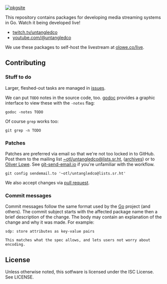 [![pkgsite](https://pkg.go.dev/badge/github.com/untangledco/streaming)](https://pkg.go.dev/github.com/untangledco/streaming)

This repository contains packages for developing media streaming systems in Go.
Watch it being developed live!

- [twitch.tv/untangledco]
- [youtube.com/@untangledco]

We use these packages to self-host the livestream at [olowe.co/live].

[twitch.tv/untangledco]: https://twitch.tv/untangledco
[youtube.com/@untangledco]: https://www.youtube.com/@untangledco
[olowe.co/live]: https://olowe.co/live

## Contributing

### Stuff to do

Larger, fleshed-out tasks are managed in
[issues](https://github.com/untangledco/streaming/issues).

We can put `TODO` notes in the source code, too.
[godoc] provides a graphic interface to view these
with the `-notes` flag:

	godoc -notes TODO

Of course `grep` works too:

	git grep -n TODO

[godoc]: https://pkg.go.dev/golang.org/x/tools/cmd/godoc

### Patches

Patches are preferred via email so that we're not too locked in to GitHub.
Post them to the mailing list
[~otl/untangledco@lists.sr.ht](mailto:~otl/untangledco@lists.sr.ht),
([archives](https://lists.sr.ht/~otl/untangledco))
or to [Oliver Lowe](mailto:o@olowe.co).
See [git-send-email.io](https://git-send-email.io) if you're unfamiliar with the workflow.

	git config sendemail.to '~otl/untangledco@lists.sr.ht'

We also accept changes via [pull request](https://github.com/untangledco/streaming/pulls).

### Commit messages

Commit messages follow the same format used by the [Go] project (and others).
The commit subject starts with the affected package name then a brief description of the change.
The body may contain an explanation of the change and why it was made.
For example:

	sdp: store attributes as key-value pairs

	This matches what the spec allows, and lets users not worry about
	encoding.

[Go]: https://go.dev/doc/contribute#commit_messages

## License

Unless otherwise noted, this sotfware is licensed under the ISC License.
See LICENSE.
